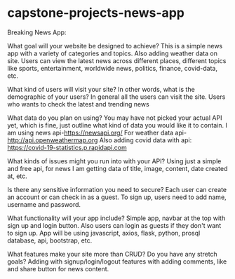 # capstone-projects-news-app
Breaking News App:


What goal will your website be designed to achieve? 
This is a simple news app with a variety of categories and topics. Also adding weather data on site. Users can view the latest news across different places, different topics like sports, entertainment, worldwide news, politics, finance, covid-data, etc.


What kind of users will visit your site? In other words, what is the demographic of your users? 
In general all the users can visit the site. Users who wants to check the latest and trending news


What data do you plan on using? You may have not picked your actual API yet, which is fine, just outline what kind of data you would like it to contain.
I am using news api-https://newsapi.org/ For weather data api-http://api.openweathermap.org Also adding covid data with api: https://covid-19-statistics.p.rapidapi.com


What kinds of issues might you run into with your API? 
Using just a simple and free api, for news I am getting data of title, image, content, date created at, etc.

Is there any sensitive information you need to secure? 
Each user can create an account or can check in as a guest. To sign up, users need to add name, username and password.

What functionality will your app include? 
Simple app, navbar at the top with sign up and login button. Also users can login as guests if they don't want to sign up. App will be using javascript, axios, flask, python, prosql database, api, bootstrap, etc.


What features make your site more than CRUD? Do you have any stretch goals?
Adding with signup/login/logout features with adding comments, like and share button for news content.
